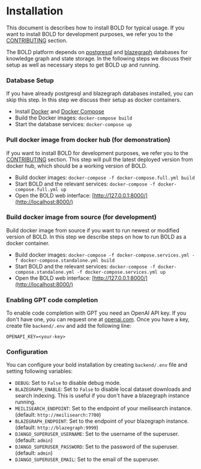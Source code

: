 # Installation
This document is describes how to install BOLD for typical usage.
If you want to install BOLD for development purposes, we refer you to the [CONTRIBUTING](/CONTRIBUTING) section.

The BOLD platform depends on [postgresql](https://www.postgresql.org/) and [blazegraph](https://blazegraph.com/) databases for knowledge graph and state storage.
In the following steps we discuss their setup as well as necessary steps to get BOLD up and running.


### Database Setup
If you have already postgresql and blazegraph databases installed, you can skip this step.
In this step we discuss their setup as docker containers.

* Install [Docker](https://www.docker.com/community-edition) and [Docker Compose](https://docs.docker.com/compose/install/)
* Build the Docker images: `docker-compose build`
* Start the database services: `docker-compose up`

### Pull docker image from docker hub (for demonstration)
If you want to install BOLD for development purposes, we refer you to the [CONTRIBUTING](/CONTRIBUTING) section.
This step will pull the latest deployed version from docker hub, which should be a working version of BOLD.

* Build docker images: `docker-compose -f docker-compose.full.yml build`
* Start BOLD and the relevant services: `docker-compose -f docker-compose.full.yml up`
* Open the BOLD web interface: [http://127.0.0.1:8000/](http://localhost:8000/)

### Build docker image from source (for development)
Build docker image from source if you want to run newest or modified version of BOLD.
In this step we describe steps on how to run BOLD as a docker container.

* Build docker images: `docker-compose -f docker-compose.services.yml -f docker-compose.standalone.yml build`
* Start BOLD and the relevant services: `docker-compose -f docker-compose.standalone.yml -f docker-compose.services.yml up`
* Open the BOLD web interface: [http://127.0.0.1:8000/](http://localhost:8000/)

### Enabling GPT code completion
To enable code completion with GPT you need an OpenAI API key. If you don't have one, you can request one at [openai.com](https://openai.com/api/).
Once you have a key, create file `backend/.env` and add the following line:

```
OPENAPI_KEY=<your-key>
```

### Configuration
You can configure your bold installation by creating `backend/.env` file and setting following variables:

* `DEBUG`: Set to `False` to disable debug mode.
* `BLAZEGRAPH_ENABLE`: Set to `False` to disable local dataset downloads and search indexing. This is useful if you don't have a blazegraph instance running.
* `MEILISEARCH_ENDPOINT`: Set to the endpoint of your meilisearch instance. (default: `http://meilisearch:7700`)
* `BLAZEGRAPH_ENDPOINT`: Set to the endpoint of your blazegraph instance. (default: `http://blazegraph:9999`)
* `DJANGO_SUPERUSER_USERNAME`: Set to the username of the superuser. (default: `admin`)
* `DJANGO_SUPERUSER_PASSWORD`: Set to the password of the superuser. (default: `admin`)
* `DJANGO_SUPERUSER_EMAIL`: Set to the email of the superuser.